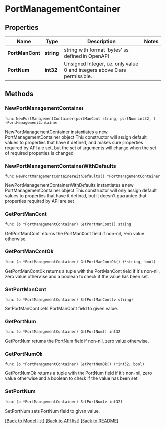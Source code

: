 # PortManagementContainer

## Properties

Name | Type | Description | Notes
------------ | ------------- | ------------- | -------------
**PortManCont** | **string** | string with format &#39;bytes&#39; as defined in OpenAPI | 
**PortNum** | **int32** | Unsigned Integer, i.e. only value 0 and integers above 0 are permissible. | 

## Methods

### NewPortManagementContainer

`func NewPortManagementContainer(portManCont string, portNum int32, ) *PortManagementContainer`

NewPortManagementContainer instantiates a new PortManagementContainer object
This constructor will assign default values to properties that have it defined,
and makes sure properties required by API are set, but the set of arguments
will change when the set of required properties is changed

### NewPortManagementContainerWithDefaults

`func NewPortManagementContainerWithDefaults() *PortManagementContainer`

NewPortManagementContainerWithDefaults instantiates a new PortManagementContainer object
This constructor will only assign default values to properties that have it defined,
but it doesn't guarantee that properties required by API are set

### GetPortManCont

`func (o *PortManagementContainer) GetPortManCont() string`

GetPortManCont returns the PortManCont field if non-nil, zero value otherwise.

### GetPortManContOk

`func (o *PortManagementContainer) GetPortManContOk() (*string, bool)`

GetPortManContOk returns a tuple with the PortManCont field if it's non-nil, zero value otherwise
and a boolean to check if the value has been set.

### SetPortManCont

`func (o *PortManagementContainer) SetPortManCont(v string)`

SetPortManCont sets PortManCont field to given value.


### GetPortNum

`func (o *PortManagementContainer) GetPortNum() int32`

GetPortNum returns the PortNum field if non-nil, zero value otherwise.

### GetPortNumOk

`func (o *PortManagementContainer) GetPortNumOk() (*int32, bool)`

GetPortNumOk returns a tuple with the PortNum field if it's non-nil, zero value otherwise
and a boolean to check if the value has been set.

### SetPortNum

`func (o *PortManagementContainer) SetPortNum(v int32)`

SetPortNum sets PortNum field to given value.



[[Back to Model list]](../README.md#documentation-for-models) [[Back to API list]](../README.md#documentation-for-api-endpoints) [[Back to README]](../README.md)


